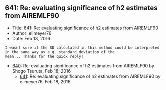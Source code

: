 ## 641: Re: evaluating significance of h2 estimates from AIREMLF90

- Title: 641: Re: evaluating significance of h2 estimates from AIREMLF90
- Author: elimeyer76
- Date: Feb 18, 2016
```
I wasnt sure if the SD calculated in this method could be interpreted in the same way as e.g. standard deviation of the
mean... Thanks for the quick reply!
```

- [640](0640.md): Re: evaluating significance of h2 estimates from AIREMLF90 by Shogo Tsuruta, Feb 18, 2016
    - [641](0641.md): Re: evaluating significance of h2 estimates from AIREMLF90 by elimeyer76, Feb 18, 2016
